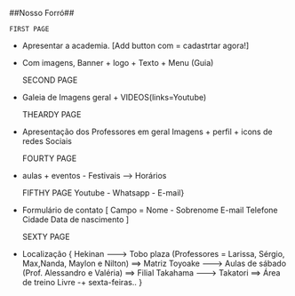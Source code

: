 
##Nosso Forró##

    FIRST PAGE

* Apresentar a academia. [Add button com = cadastrtar agora!]
* Com imagens, Banner + logo + Texto + Menu (Guia)

    SECOND PAGE

* Galeia de Imagens geral + VIDEOS(links=Youtube)

    THEARDY PAGE

* Apresentação dos Professores em geral
Imagens + perfil + icons de redes Sociais

    FOURTY PAGE

* aulas + eventos - Festivais  --> Horários

    FIFTHY PAGE
                                            Youtube - Whatsapp - E-mail}
* Formulário de contato [
    Campo = Nome - Sobrenome
            E-mail
            Telefone
            Cidade
            Data de nascimento
]

    SEXTY PAGE

* Localização {
    Hekinan  ---> Tobo plaza (Professores = Larissa, Sérgio, Max,Nanda, Maylon e Nilton)  ==> Matriz
    Toyoake ---> Aulas de sábado (Prof. Alessandro e Valéria) ==> Filial
    Takahama ---> Takatori  ==> Área de treino Livre -+ sexta-feiras..
}
